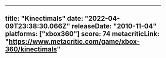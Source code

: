 
---
title: "Kinectimals"
date: "2022-04-09T23:38:30.066Z"
releaseDate: "2010-11-04"
platforms: ["xbox360"]
score: 74
metacriticLink: "https://www.metacritic.com/game/xbox-360/kinectimals"
---
